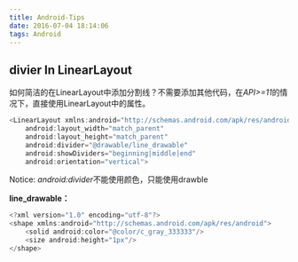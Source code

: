 ```yaml
---
title: Android-Tips
date: 2016-07-04 18:14:06
tags: Android
---
```


## divier In LinearLayout
如何简洁的在LinearLayout中添加分割线？不需要添加其他代码，在*API>=11*的情况下，直接使用LinearLayout中的属性。

```java
<LinearLayout xmlns:android="http://schemas.android.com/apk/res/android"
    android:layout_width="match_parent"
    android:layout_height="match_parent"
    android:divider="@drawable/line_drawable"
    android:showDividers="beginning|middle|end"
    android:orientation="vertical">
```
Notice: *android:divider*不能使用颜色，只能使用drawble

**line_drawable：**

```java
<?xml version="1.0" encoding="utf-8"?>
<shape xmlns:android="http://schemas.android.com/apk/res/android">
    <solid android:color="@color/c_gray_333333"/>
    <size android:height="1px"/>
</shape>
```

